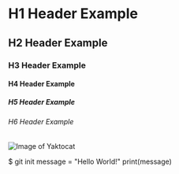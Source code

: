 # H1 Header Example
## H2 Header Example
### H3 Header Example
#### H4 Header Example
##### H5 Header Example
###### H6 Header Example
![Image of Yaktocat](https://octodex.github.com/images/yaktocat.png)

$ git init
message = "Hello World!"
print(message)
